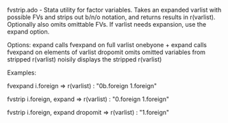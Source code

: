 fvstrip.ado - Stata utility for factor variables.  Takes an expanded varlist with possible FVs and strips out b/n/o notation, and returns results in r(varlist).  Optionally also omits omittable FVs.  If varlist needs expansion, use the expand option.

Options:
   expand calls fvexpand on full varlist
   onebyone + expand calls fvexpand on elements of varlist
   dropomit omits omitted variables from stripped r(varlist)
   noisily displays the stripped r(varlist)

Examples:

fvexpand i.foreign =>
r(varlist) : "0b.foreign 1.foreign"

fvstrip i.foreign, expand =>
r(varlist) : "0.foreign 1.foreign"

fvstrip i.foreign, expand dropomit =>
r(varlist) : "1.foreign"
